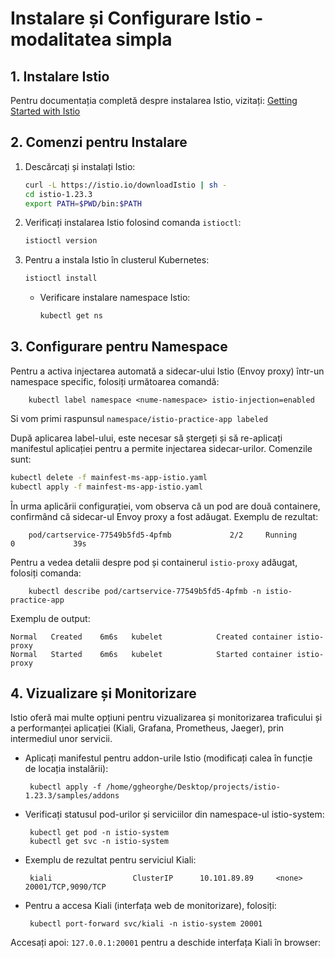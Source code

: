 # Instalare și Configurare Istio - modalitatea simpla

## 1. Instalare Istio

Pentru documentația completă despre instalarea Istio, vizitați: [Getting Started with Istio](https://istio.io/latest/docs/setup/getting-started/#download)

## 2. Comenzi pentru Instalare

1. Descărcați și instalați Istio:

    ```bash
    curl -L https://istio.io/downloadIstio | sh -
    cd istio-1.23.3
    export PATH=$PWD/bin:$PATH
    ```

2. Verificați instalarea Istio folosind comanda `istioctl`:

    ```bash
    istioctl version
    ```

3. Pentru a instala Istio în clusterul Kubernetes:

    ```bash
    istioctl install
    ```

   - Verificare instalare namespace Istio:

     ```bash
     kubectl get ns
     ```

## 3. Configurare pentru Namespace

Pentru a activa injectarea automată a sidecar-ului Istio (Envoy proxy) într-un namespace specific, folosiți următoarea comandă:

        kubectl label namespace <nume-namespace> istio-injection=enabled

Si vom primi raspunsul `namespace/istio-practice-app labeled`

După aplicarea label-ului, este necesar să ștergeți și să re-aplicați manifestul aplicației pentru a permite injectarea sidecar-urilor. Comenzile sunt:

```bash
kubectl delete -f mainfest-ms-app-istio.yaml
kubectl apply -f mainfest-ms-app-istio.yaml
```

În urma aplicării configurației, vom observa că un pod are două containere, confirmând că sidecar-ul Envoy proxy a fost adăugat. Exemplu de rezultat:

        pod/cartservice-77549b5fd5-4pfmb             2/2     Running            0             39s

Pentru a vedea detalii despre pod și containerul `istio-proxy` adăugat, folosiți comanda:

        kubectl describe pod/cartservice-77549b5fd5-4pfmb -n istio-practice-app

Exemplu de output:

```
Normal   Created    6m6s   kubelet            Created container istio-proxy
Normal   Started    6m6s   kubelet            Started container istio-proxy
```

## 4. Vizualizare și Monitorizare

Istio oferă mai multe opțiuni pentru vizualizarea și monitorizarea traficului și a performanței aplicației (Kiali, Grafana, Prometheus, Jaeger), prin intermediul unor servicii.

 - Aplicați manifestul pentru addon-urile Istio (modificați calea în funcție de locația instalării):

        kubectl apply -f /home/ggheorghe/Desktop/projects/istio-1.23.3/samples/addons

 - Verificați statusul pod-urilor și serviciilor din namespace-ul istio-system:

        kubectl get pod -n istio-system
        kubectl get svc -n istio-system

 - Exemplu de rezultat pentru serviciul Kiali:

        kiali                  ClusterIP      10.101.89.89     <none>        20001/TCP,9090/TCP

 - Pentru a accesa Kiali (interfața web de monitorizare), folosiți:

        kubectl port-forward svc/kiali -n istio-system 20001

Accesați apoi: `127.0.0.1:20001` pentru a deschide interfața Kiali în browser: